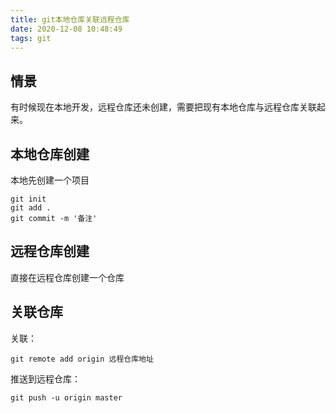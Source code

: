 ```yaml
---
title: git本地仓库关联远程仓库
date: 2020-12-08 10:48:49
tags: git
---
```


## 情景
有时候现在本地开发，远程仓库还未创建，需要把现有本地仓库与远程仓库关联起来。

## 本地仓库创建

本地先创建一个项目

```
git init
git add .
git commit -m '备注'
```
## 远程仓库创建

直接在远程仓库创建一个仓库

## 关联仓库

关联：

```
git remote add origin 远程仓库地址
```

推送到远程仓库：

```
git push -u origin master
```